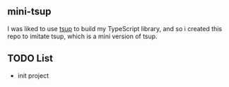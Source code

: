 ## mini-tsup

I was liked to use [tsup](https://github.com/egoist/tsup) to build my TypeScript library, and so i created this repo to  imitate tsup, which is a mini version of tsup.

## TODO List

- init project
